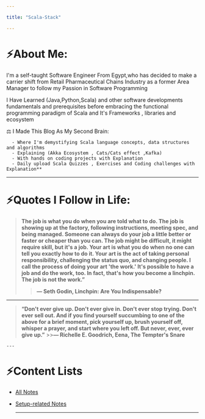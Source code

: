 ```yaml
---

title: "Scala-Stack"

---
```


# ⚡About Me:

   I'm a self-taught Software Engineer From Egypt,who has decided to make a carrier shift from Retail Pharmaceutical Chains Industry as a former Area Manager to follow my Passion in Software Programming

   I Have Learned (Java,Python,Scala) and other software developments fundamentals and prerequisites before embracing
    the functional programming paradigm of Scala and It's Frameworks , libraries and ecosystem

   ⚖️ I Made This Blog As My Second Brain:

      - Where I'm demystifying Scala language concepts, data structures and algorithms 
      - Explaining (Akka Ecosystem , Cats/Cats effect ,Kafka)
      - With hands on coding projects with Explanation
      - Daily upload Scala Quizzes , Exercises and Coding challenges with Explanation**
---

# ⚡Quotes I Follow in Life:

   >**The job is what you do when you are told what to do. The job is showing up at the factory, following instructions, meeting spec, and being managed.     Someone can always do your job a little better or faster or cheaper than you can. The job might be difficult, it might require skill, but it's a job.     Your art is what you do when no one can tell you exactly how to do it. Your art is the act of taking personal responsibility, challenging the status     quo, and changing people. I call the process of doing your art 'the work.' It's possible to have a job and do the work, too. In fact, that's how you     become a linchpin. The job is not the work.”** 
   >>**― Seth Godin, Linchpin: Are You Indispensable?**
   ---
   >**“Don't ever give up.
    Don't ever give in.
    Don't ever stop trying.
    Don't ever sell out.
    And if you find yourself succumbing to one of the above for a brief moment,
    pick yourself up, brush yourself off, whisper a prayer, and start where you left off.
    But never, ever, ever give up.”**
    >>**― Richelle E. Goodrich, Eena, The Tempter's Snare**

    ---

# ⚡Content Lists



- [All Notes](/notes)
- [Setup-related Notes](/tags/setup)

    ---